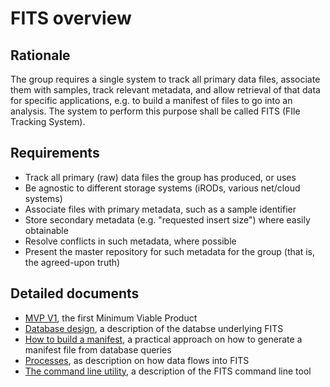 # FITS overview

## Rationale
The group requires a single system to track all primary data files, associate them with samples, track relevant metadata, and allow retrieval of that data for specific applications, e.g. to build a manifest of files to go into an analysis. The system to perform this purpose shall be called FITS (FIle Tracking System).

## Requirements
* Track all primary (raw) data files the group has produced, or uses
* Be agnostic to different storage systems (iRODs, various net/cloud systems)
* Associate files with primary metadata, such as a sample identifier
* Store secondary metadata (e.g. "requested insert size") where easily obtainable
* Resolve conflicts in such metadata, where possible
* Present the master repository for such metadata for the group (that is, the agreed-upon truth)

## Detailed documents
* [MVP V1](https://github.com/wtsi-team112/fits/blob/master/documentation/mvp_v1.md), the first Minimum Viable Product
* [Database design](https://github.com/wtsi-team112/fits/blob/master/documentation/database_design_v1.md), a description of the databse underlying FITS
* [How to build a manifest](https://github.com/wtsi-team112/fits/blob/master/documentation/How_to_build_a_manifest.md), a practical approach on how to generate a manifest file from database queries
* [Processes](https://github.com/wtsi-team112/fits/blob/master/documentation/processes.md), as description on how data flows into FITS
* [The command line utility](https://github.com/malariagen/fits/blob/master/documentation/fits_command_line_tool.md), a description of the FITS command line tool
